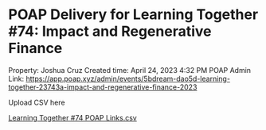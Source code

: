 # POAP Delivery for Learning Together #74: Impact and Regenerative Finance

Property: Joshua Cruz
Created time: April 24, 2023 4:32 PM
POAP Admin Link: https://app.poap.xyz/admin/events/5bdream-dao5d-learning-together-23743a-impact-and-regenerative-finance-2023

Upload CSV here

[Learning Together #74 POAP Links.csv](POAP%20Delivery%20for%20Learning%20Together%20#74%20Impact%20and%2067d7e0a63d0244c780cbffba40cd167c/Learning_Together_74_POAP_Links.csv)

[](POAP%20Delivery%20for%20Learning%20Together%20#74%20Impact%20and%2067d7e0a63d0244c780cbffba40cd167c/Untitled%2082eeb685c5934219a7f069a241cdffe7.csv)